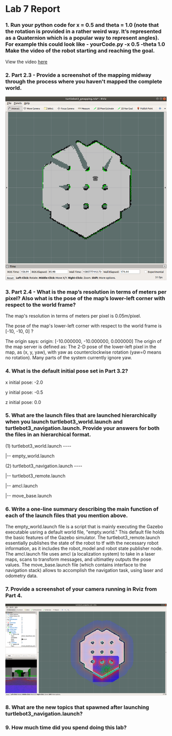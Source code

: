 # Lab 7 Report #

###  1. Run your python code for x = 0.5 and theta = 1.0 (note that the rotation is provided in a rather weird way. It’s represented as a Quaternion which is a popular way to represent angles). For example this could look like - yourCode.py -x 0.5 -theta 1.0 Make the video of the robot starting and reaching the goal. ###
View the video [here](https://drive.google.com/file/d/19yhrfMNlGB2-_q3Gm7kUTO1Je-MWaAnM/view?usp=sharing)

### 2. Part 2.3 - Provide a screenshot of the mapping midway through the process where you haven't mapped the complete world. ###
![alt text](https://raw.githubusercontent.com/medo5682/Robotics/master/lab_7/partwaythroughmapmaking.png)

### 3. Part 2.4 - What is the map’s resolution in terms of meters per pixel? Also what is the pose of the map’s lower-left corner with respect to the world frame? ###
The map's resolution in terms of meters per pixel is 0.05m/pixel. 

The pose of the map's lower-left corner with respect to the world frame is [-10, -10, 0] ?


The origin says: origin: [-10.000000, -10.000000, 0.000000] The origin of the map server is defined as: The 2-D pose of the lower-left pixel in the map, as (x, y, yaw), with yaw as counterclockwise rotation (yaw=0 means no rotation). Many parts of the system currently ignore yaw.  


### 4. What is the default initial pose set in Part 3.2? ###
x initial pose: -2.0

y initial pose: -0.5

z initial pose: 0.0

### 5. What are the launch files that are launched hierarchically when you launch turtlebot3_world.launch and turtlebot3_navigation.launch. Provide your answers for both the files in an hierarchical format. ###

(1) turtlebot3_world.launch ----  

 |-- empty_world.launch 

(2) turtlebot3_navigation.launch ---- 

 |-- turtlebot3_remote.launch 
 
 |-- amcl.launch 
 
 |-- move_base.launch
 
### 6. Write a one-line summary describing the main function of each of the launch files that you mention above. ### 
The empty_world.launch file is a script that is mainly executing the Gazebo executable usring a default world file, "empty.world." This default file holds the basic features of the Gazebo simulator. The turtlebot3_remote.launch essentially publishes the state of the robot to tf with the necessary robot information, as it includes the robot_model and robot state publisher node. The amcl.launch file uses amcl (a localization system) to take in a laser maps, scans to transform messages, and ultimatley outputs the pose values. The move_base.launch file (which contains interface to the navigation stack) allows to accomplish the navigation task, using laser and odometry data. 

### 7. Provide a screenshot of your camera running in Rviz from Part 4. ###

![alt text](https://raw.githubusercontent.com/medo5682/Robotics/master/lab_7/camera_rviz.png)


### 8. What are the new topics that spawned after launching turtlebot3_navigation.launch? ###
### 9. How much time did you spend doing this lab? ###
